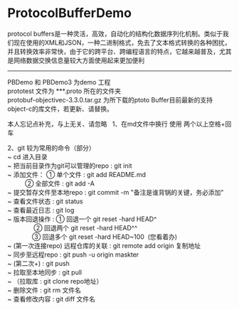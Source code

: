 # ProtocolBufferDemo
protocol buffers是一种灵活，高效，自动化的结构化数据序列化机制。类似于我们现在使用的XML和JSON，一种二进制格式，免去了文本格式转换的各种困扰，并且转换效率非常快，由于它的跨平台、跨编程语言的特点，它越来越普及，尤其是网络数据交换信息量较大方面使用起来更加便利


-----------------------------------------------------------
PBDemo 和 PBDemo3 为demo 工程    
prototest 文件为 ***.proto 所在的文件夹   
protobuf-objectivec-3.3.0.tar.gz  为所下载的ptoto Buffer目前最新的支持object-c的库文件，若更新、请替换。

本人忘记点补充，与上无关、请忽略   
1、在md文件中换行 使用 两个以上空格+回车   
    
2、git 较为常用的命令（部分）   
 ~ cd 进入目录   
 ~ 把当前目录作为git可以管理的repo : git init   
 ~ 添加文件： ① 单个文件 : git add README.md   
              ② 全部文件 : git add -A   
 ~ 提交暂存文件至本地repo : git commit -m "备注是谁背锅的关键，务必添加"   
 ~ 查看文件状态 : git status   
 ~ 查看最近日志 : git log   
 ~ 版本回退操作 : ① 回退一个 git reset -hard HEAD^   
                  ② 回退两个 git reset -hard HEAD^^   
                  ③ 回退多个 git reset -hard HEAD~100  (您看着办)    
 ~ (第一次连接repo) 远程仓库的关联 : git remote add origin 复制地址    
 ~ 同步至远程repo : git push -u origin maskter   
 ~ (第二次+) : git push   
 ~ 拉取至本地同步 : git pull    
 ~ （拉取库 : git clone repo地址）    
 ~ 删除文件 : git rm 文件名  
 ~ 查看修改内容 : git diff 文件名   

 

